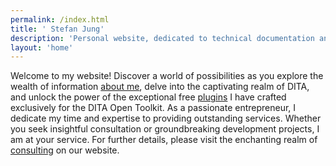 ```yaml
---
permalink: /index.html
title: ' Stefan Jung'
description: 'Personal website, dedicated to technical documentation and information architectures.'
layout: 'home'
---
```


Welcome to my website! Discover a world of possibilities as you explore the wealth of information [about me](about/index.html), delve into the captivating realm of DITA, and unlock the power of the exceptional free [plugins](plugins/index.html) I have crafted exclusively for the DITA Open Toolkit. As a passionate entrepreneur, I dedicate my time and expertise to providing outstanding services. Whether you seek insightful consultation or groundbreaking development projects, I am at your service. For further details, please visit the enchanting realm of [consulting](consulting/index.html) on our website.
